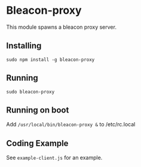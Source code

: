 # Bleacon-proxy
This module spawns a bleacon proxy server.

## Installing
`sudo npm install -g bleacon-proxy`

## Running
`sudo bleacon-proxy`

## Running on boot
Add `/usr/local/bin/bleacon-proxy &` to /etc/rc.local


## Coding Example
See `example-client.js` for an example.